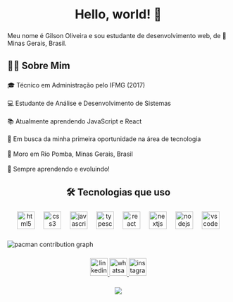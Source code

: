 <h1 align="center">Hello, world! 👋</h1>

###

<p align="left">Meu nome é Gilson Oliveira e sou estudante de desenvolvimento web, de 📍 Minas Gerais, Brasil.</p>

###

<h2 align="left">👨‍💻 Sobre Mim</h2>

###

<p align="left">🎓 Técnico em Administração pelo IFMG (2017)<br><br>💻 Estudante de Análise e Desenvolvimento de Sistemas<br><br>📚 Atualmente aprendendo JavaScript e React <br><br>🎯 Em busca da minha primeira oportunidade na área de tecnologia<br><br>📍 Moro em Rio Pomba, Minas Gerais, Brasil<br><br>🚀 Sempre aprendendo e evoluindo!</p>

###

<h2 align="center">🛠️ Tecnologias que uso</h2>

###

<div align="center">
  <img src="https://cdn.jsdelivr.net/gh/devicons/devicon/icons/html5/html5-original.svg" height="40" alt="html5 logo"  />
  <img width="12" />
  <img src="https://cdn.jsdelivr.net/gh/devicons/devicon/icons/css3/css3-original.svg" height="40" alt="css3 logo"  />
  <img width="12" />
  <img src="https://cdn.jsdelivr.net/gh/devicons/devicon/icons/javascript/javascript-original.svg" height="40" alt="javascript logo"  />
  <img width="12" />
  <img src="https://cdn.jsdelivr.net/gh/devicons/devicon/icons/typescript/typescript-original.svg" height="40" alt="typescript logo"  />
  <img width="12" />
  <img src="https://cdn.jsdelivr.net/gh/devicons/devicon/icons/react/react-original.svg" height="40" alt="react logo"  />
  <img width="12" />
  <img src="https://cdn.jsdelivr.net/gh/devicons/devicon/icons/nextjs/nextjs-original.svg" height="40" alt="nextjs logo"  />
  <img width="12" />
  <img src="https://cdn.jsdelivr.net/gh/devicons/devicon/icons/nodejs/nodejs-original.svg" height="40" alt="nodejs logo"  />
  <img width="12" />
  <img src="https://cdn.jsdelivr.net/gh/devicons/devicon/icons/vscode/vscode-original.svg" height="40" alt="vscode logo"  />
</div>

###

<picture>
  <source media="(prefers-color-scheme: dark)" srcset="https://raw.githubusercontent.com/gilsonoliveeira/gilsonoliveeira/output/pacman-contribution-graph-dark.svg">
  <source media="(prefers-color-scheme: light)" srcset="https://raw.githubusercontent.com/gilsonoliveeira/gilsonoliveeira/output/pacman-contribution-graph.svg">
  <img alt="pacman contribution graph" src="https://raw.githubusercontent.com/gilsonoliveeira/gilsonoliveeira/output/pacman-contribution-graph.svg">
</picture>

###

<div align="center">
  <a href="www.linkedin.com/in/gilson-oliveira-287424343" target="_blank">
    <img src="https://img.shields.io/static/v1?message=LinkedIn&logo=linkedin&label=&color=0077B5&logoColor=white&labelColor=&style=for-the-badge" height="40" alt="linkedin logo"  />
  </a>
  <a href="http://wa.me/+5532999970772" target="_blank">
    <img src="https://img.shields.io/static/v1?message=Whatsapp&logo=whatsapp&label=&color=25D366&logoColor=white&labelColor=&style=for-the-badge" height="40" alt="whatsapp logo"  />
  </a>
  <a href="https://www.instagram.com/gilsonoliveeira/#" target="_blank">
    <img src="https://img.shields.io/static/v1?message=Instagram&logo=instagram&label=&color=E4405F&logoColor=white&labelColor=&style=for-the-badge" height="40" alt="instagram logo"  />
  </a>
</div>

###

<div align="center">
  <img src="https://visitor-badge.laobi.icu/badge?page_id=gilsonoliveeira.gilsonoliveeira&"  />
</div>

###


